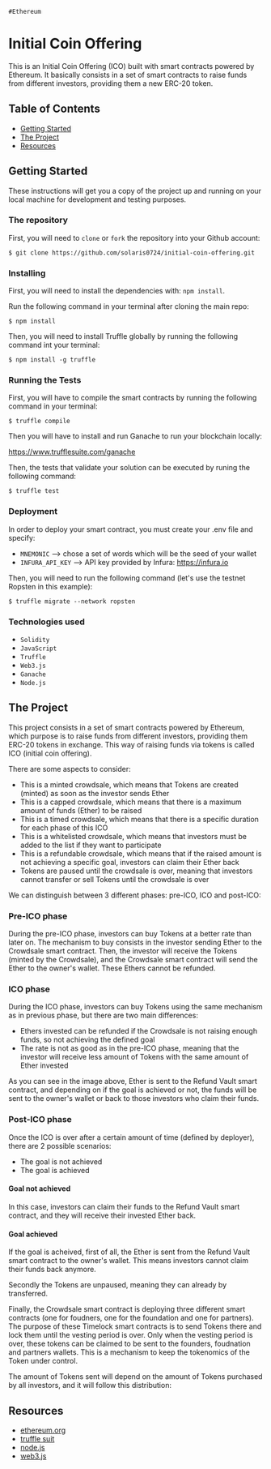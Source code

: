 `#Ethereum`

# Initial Coin Offering

This is an Initial Coin Offering (ICO) built with smart contracts powered by Ethereum. It basically consists in a set of smart contracts to raise funds from different investors, providing them a new ERC-20 token.

## Table of Contents

- [Getting Started](#getting-started)
- [The Project](#the-project)
- [Resources](#resources)

## Getting Started

These instructions will get you a copy of the project up and running on your
local machine for development and testing purposes.

### The repository

First, you will need to `clone` or `fork` the repository into your Github
account:

```
$ git clone https://github.com/solaris0724/initial-coin-offering.git
```

### Installing

First, you will need to install the dependencies with: `npm install`.

Run the following command in your terminal after cloning the main repo:

```
$ npm install
```

Then, you will need to install Truffle globally by running the following command int your terminal:

```
$ npm install -g truffle
```

### Running the Tests

First, you will have to compile the smart contracts by running the following command in your terminal:

```
$ truffle compile
```

Then you will have to install and run Ganache to run your blockchain locally:

https://www.trufflesuite.com/ganache

Then, the tests that validate your solution can be executed by runing the following
command:

```
$ truffle test
```

### Deployment

In order to deploy your smart contract, you must create your .env file and specify:

- `MNEMONIC` --> chose a set of words which will be the seed of your wallet
- `INFURA_API_KEY` --> API key provided by Infura: https://infura.io

Then, you will need to run the following command (let's use the testnet Ropsten in this example):

```
$ truffle migrate --network ropsten
```

### Technologies used

- `Solidity`
- `JavaScript`
- `Truffle`
- `Web3.js`
- `Ganache`
- `Node.js`

## The Project

This project consists in a set of smart contracts powered by Ethereum, which purpose is to raise funds from different investors, providing them ERC-20 tokens in exchange. This way of raising funds via tokens is called ICO (initial coin offering).

There are some aspects to consider:
- This is a minted crowdsale, which means that Tokens are created (minted) as soon as the investor sends Ether
- This is a capped crowdsale, which means that there is a maximum amount of funds (Ether) to be raised
- This is a timed crowdsale, which means that there is a specific duration for each phase of this ICO
- This is a whitelisted crowdsale, which means that investors must be added to the list if they want to participate
- This is a refundable crowdsale, which means that if the raised amount is not achieving a specific goal, investors can claim their Ether back
- Tokens are paused until the crowdsale is over, meaning that investors cannot transfer or sell Tokens until the crowdsale is over

We can distinguish between 3 different phases: pre-ICO, ICO and post-ICO:

### Pre-ICO phase

During the pre-ICO phase, investors can buy Tokens at a better rate than later on. The mechanism to buy consists in the investor sending Ether to the Crowdsale smart contract. Then, the investor will receive the Tokens (minted by the Crowdsale), and the Crowdsale smart contract will send the Ether to the owner's wallet. 
These Ethers cannot be refunded.

### ICO phase

During the ICO phase, investors can buy Tokens using the same mechanism as in previous phase, but there are two main differences:
- Ethers invested can be refunded if the Crowdsale is not raising enough funds, so not achieving the defined goal
- The rate is not as good as in the pre-ICO phase, meaning that the investor will receive less amount of Tokens with the same amount of Ether invested

As you can see in the image above, Ether is sent to the Refund Vault smart contract, and depending on if the goal is achieved or not, the funds will be sent to the owner's wallet or back to those investors who claim their funds.

### Post-ICO phase

Once the ICO is over after a certain amount of time (defined by deployer), there are 2 possible scenarios:
- The goal is not achieved
- The goal is achieved

#### Goal not achieved

In this case, investors can claim their funds to the Refund Vault smart contract, and they will receive their invested Ether back.

#### Goal achieved

If the goal is acheived, first of all, the Ether is sent from the Refund Vault smart contract to the owner's wallet.
This means investors cannot claim their funds back anymore.

Secondly the Tokens are unpaused, meaning they can already by transferred.

Finally, the Crowdsale smart contract is deploying three different smart contracts (one for foudners, one for the foundation and one for partners).
The purpose of these Timelock smart contracts is to send Tokens there and lock them until the vesting period is over.
Only when the vesting period is over, these tokens can be claimed to be sent to the founders, foudnation and partners wallets.
This is a mechanism to keep the tokenomics of the Token under control.

The amount of Tokens sent will depend on the amount of Tokens purchased by all investors, and it will follow this distribution:

## Resources

- [ethereum.org](https://ethereum.org/)
- [truffle suit](https://www.trufflesuite.com/)
- [node.js](https://nodejs.org/)
- [web3.js](https://web3js.readthedocs.io/)
